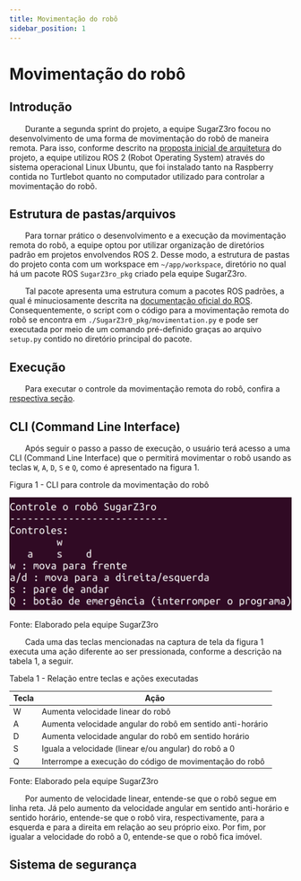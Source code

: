 ```yaml
---
title: Movimentação do robô
sidebar_position: 1
---
```


# Movimentação do robô

## Introdução

&emsp;&emsp;Durante a segunda sprint do projeto, a equipe SugarZ3ro focou no desenvolvimento de uma forma de movimentação do robô de maneira remota. Para isso, conforme descrito na [proposta inicial de arquitetura](../../sprint-1/arquitetura/arquitetura.md) do projeto, a equipe utilizou ROS 2 (Robot Operating System) através do sistema operacional Linux Ubuntu, que foi instalado tanto na Raspberry contida no Turtlebot quanto no computador utilizado para controlar a movimentação do robô.

## Estrutura de pastas/arquivos

&emsp;&emsp;Para tornar prático o desenvolvimento e a execução da movimentação remota do robô, a equipe optou por utilizar organização de diretórios padrão em projetos envolvendos ROS 2. Desse modo, a estrutura de pastas do projeto conta com um workspace em ```~/app/workspace```, diretório no qual há um pacote ROS ```SugarZ3ro_pkg``` criado pela equipe SugarZ3ro.

&emsp;&emsp;Tal pacote apresenta uma estrutura comum a pacotes ROS padrões, a qual é minuciosamente descrita na [documentação oficial do ROS](https://docs.ros.org/en/dashing/Tutorials/Creating-Your-First-ROS2-Package.html). Consequentemente, o script com o código para a movimentação remota do robô se encontra em ```./SugarZ3r0_pkg/movimentation.py``` e pode ser executada por meio de um comando pré-definido graças ao arquivo ```setup.py``` contido no diretório principal do pacote. 

## Execução

&emsp;&emsp;Para executar o controle da movimentação remota do robô, confira a [respectiva seção](../instalacao.md).

## CLI (Command Line Interface)

&emsp;&emsp;Após seguir o passo a passo de execução, o usuário terá acesso a uma CLI (Command Line Interface) que o permitirá movimentar o robô usando as teclas ```W```, ```A```, ```D```, ```S``` e ```Q```, como é apresentado na figura 1.

<p style={{textAlign: 'center'}}>Figura 1 - CLI para controle da movimentação do robô</p>

![Business Model Canvas da Atvos](../../../static/img/sprint-2/cli_main_menu.png)

<p style={{textAlign: 'center'}}>Fonte: Elaborado pela equipe SugarZ3ro</p>

&emsp;&emsp;Cada uma das teclas mencionadas na captura de tela da figura 1 executa uma ação diferente ao ser pressionada, conforme a descrição na tabela 1, a seguir.

<p style={{textAlign: 'center'}}>Tabela 1 - Relação entre teclas e ações executadas</p>

| **Tecla** | **Ação**                                                   |
|-----------|------------------------------------------------------------|
| W         | Aumenta velocidade linear do robô                          |
| A         | Aumenta velocidade angular do robô em sentido anti-horário |
| D         | Aumenta velocidade angular do robô em sentido horário      |
| S         | Iguala a velocidade (linear e/ou angular) do robô a 0      |
| Q         | Interrompe a execução do código de movimentação do robô    |

<p style={{textAlign: 'center'}}>Fonte: Elaborado pela equipe SugarZ3ro</p>

&emsp;&emsp;Por aumento de velocidade linear, entende-se que o robô segue em linha reta. Já pelo aumento da velocidade angular em sentido anti-horário e sentido horário, entende-se que o robô vira, respectivamente, para a esquerda e para a direita em relação ao seu próprio eixo. Por fim, por igualar a velocidade do robô a 0, entende-se que o robô fica imóvel. 

## Sistema de segurança


